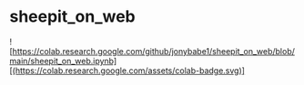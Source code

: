 # sheepit_on_web
![https://colab.research.google.com/github/jonybabe1/sheepit_on_web/blob/main/sheepit_on_web.ipynb][(https://colab.research.google.com/assets/colab-badge.svg)]
